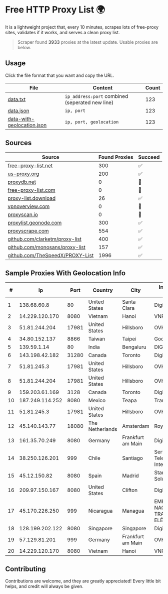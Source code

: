 
# Free HTTP Proxy List 🌍

It is a lightweight project that, every 10 minutes, scrapes lots of free-proxy sites, validates if it works, and serves a clean proxy list.


> Scraper found **3933** proxies at the latest update. Usable proxies are below.

## Usage

Click the file format that you want and copy the URL.


|File|Content|Count|
|----|-------|-----|
|[data.txt](https://raw.githubusercontent.com/themiralay/Proxy-List-World/master/data.txt)|`ip_address:port` combined (seperated new line)|123|
|[data.json](https://raw.githubusercontent.com/themiralay/Proxy-List-World/master/data.json)|`ip, port`|123|
|[data-with-geolocation.json](https://raw.githubusercontent.com/themiralay/Proxy-List-World/master/data-with-geolocation.json)|`ip, port, geolocation`|123|

## Sources

|Source|Found Proxies|Succeed|
|------|-------------|-------|
|[free-proxy-list.net](https://free-proxy-list.net)|300|✅|
|[us-proxy.org](https://www.us-proxy.org)|200|✅|
|[proxydb.net](http://proxydb.net)|0|🚫|
|[free-proxy-list.com](https://free-proxy-list.com/?page=&port=&type%5B%5D=http&type%5B%5D=https&up_time=0&search=Search)|0|🚫|
|[proxy-list.download](https://www.proxy-list.download/HTTP)|26|✅|
|[vpnoverview.com](https://vpnoverview.com/privacy/anonymous-browsing/free-proxy-servers)|0|🚫|
|[proxyscan.io](https://www.proxyscan.io)|0|🚫|
|[proxylist.geonode.com](https://proxylist.geonode.com/api/proxy-list?limit=300&page=1&sort_by=lastChecked&sort_type=desc&protocols=http,https)|300|✅|
|[proxyscrape.com](https://api.proxyscrape.com/v2/?request=displayproxies&protocol=http&timeout=10000&country=all&ssl=all&anonymity=all)|554|✅|
|[github.com/clarketm/proxy-list](https://raw.githubusercontent.com/clarketm/proxy-list/master/proxy-list-raw.txt)|400|✅|
|[github.com/monosans/proxy-list](https://raw.githubusercontent.com/monosans/proxy-list/main/proxies/http.txt)|157|✅|
|[github.com/TheSpeedX/PROXY-List](https://raw.githubusercontent.com/TheSpeedX/PROXY-List/master/http.txt)|1996|✅|


## Sample Proxies With Geolocation Info

|#|Ip|Port|Country|City|Internet Service Provider|
|-|--|----|-------|----|-------------------------|
|1|138.68.60.8|80|United States|Santa Clara|DigitalOcean, LLC|
|2|14.229.120.170|8080|Vietnam|Hanoi|VNPT|
|3|51.81.244.204|17981|United States|Hillsboro|OVH SAS|
|4|34.80.152.137|8866|Taiwan|Taipei|Google LLC|
|5|139.59.1.14|80|India|Bengaluru|DIGITALOCEAN|
|6|143.198.42.182|31280|Canada|Toronto|DigitalOcean, LLC|
|7|51.81.245.3|17981|United States|Hillsboro|OVH SAS|
|8|51.81.244.204|17981|United States|Hillsboro|OVH SAS|
|9|159.203.61.169|3128|Canada|Toronto|DigitalOcean, LLC|
|10|187.249.114.252|8080|Mexico|Teapa|Transtelco Inc|
|11|51.81.245.3|17981|United States|Hillsboro|OVH SAS|
|12|45.140.143.77|18080|The Netherlands|Amsterdam|RoyaleHosting BV|
|13|161.35.70.249|8080|Germany|Frankfurt am Main|DigitalOcean, LLC|
|14|38.250.126.201|999|Chile|Santiago|Servicios De Telecomunicaciones Intercable Ltda.|
|15|45.12.150.82|8080|Spain|Madrid|Stark Industries Solutions LTD|
|16|209.97.150.167|8080|United States|Clifton|DigitalOcean, LLC|
|17|45.170.226.250|999|Nicaragua|Managua|EMPRESA NACIONAL DE TRANSMISIÓN ELÉCTRICA|
|18|128.199.202.122|8080|Singapore|Singapore|DigitalOcean, LLC|
|19|57.129.81.201|999|Germany|Frankfurt am Main|OVH SAS|
|20|14.229.120.170|8080|Vietnam|Hanoi|VNPT|



## Contributing

Contributions are welcome, and they are greatly appreciated! Every
little bit helps, and credit will always be given.


